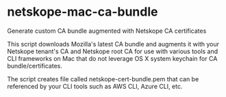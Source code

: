 # netskope-mac-ca-bundle
Generate custom CA bundle augmented with Netskope CA certificates

This script downloads Mozilla's latest CA bundle and augments it with your Netskope tenant's CA and Netskope root CA for use with various tools and CLI frameworks on Mac that do not leverage OS X system keychain for CA bundle/certificates.

The script creates file called netskope-cert-bundle.pem that can be referenced by your CLI tools such as AWS CLI, Azure CLI, etc.

